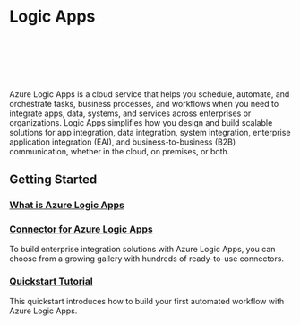 # Logic Apps

<div style="text-align:center">
<img :src="$withBase('/images/azure-logic-apps.svg')" height="80"></div>

Azure Logic Apps is a cloud service that helps you schedule, automate, and orchestrate tasks, business processes, and workflows when you need to integrate apps, data, systems, and services across enterprises or organizations. Logic Apps simplifies how you design and build scalable solutions for app integration, data integration, system integration, enterprise application integration (EAI), and business-to-business (B2B) communication, whether in the cloud, on premises, or both.

## Getting Started

### [What is Azure Logic Apps](https://docs.microsoft.com/en-us/azure/logic-apps/logic-apps-overview)

### [Connector for Azure Logic Apps](https://docs.microsoft.com/en-us/azure/connectors/apis-list)

To build enterprise integration solutions with Azure Logic Apps, you can choose from a growing gallery with hundreds of ready-to-use connectors.

### [Quickstart Tutorial](https://docs.microsoft.com/en-us/azure/logic-apps/quickstart-create-first-logic-app-workflow)

This quickstart introduces how to build your first automated workflow with Azure Logic Apps.
